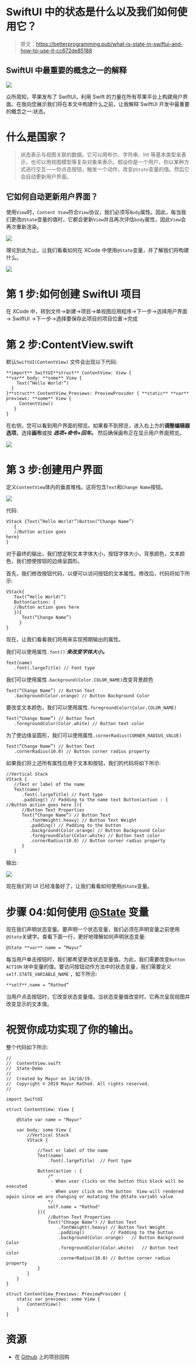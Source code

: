 # SwiftUI 中的状态是什么以及我们如何使用它？

> 原文：<https://betterprogramming.pub/what-is-state-in-swiftui-and-how-to-use-it-cc672de85188>

## SwiftUI 中最重要的概念之一的解释

![](img/4640210c7263bff19126a58b9efe4b98.png)

众所周知，苹果发布了 SwiftUI，利用 Swift 的力量在所有苹果平台上构建用户界面。在我向您展示我们将在本文中构建什么之前，让我解释 SwiftUI 开发中最重要的概念之一:状态。

# 什么是国家？

> 状态表示与视图关联的数据。它可以用布尔、字符串、Int 等基本类型来表示，也可以用视图模型等复杂对象来表示。假设你是一个用户，你以某种方式进行交互——你点击按钮，触发一个动作，改变`@State`变量的值。然后它会自动更新用户界面。

## 它如何自动更新用户界面？

使用`View`时，`Content View`符合`View`协议，我们必须写`Body`属性。因此，每当我们更改`@State`变量的值时，它都会更新`View`并且再次评估`body`属性，因此`View`会再次重新渲染。

![](img/621920b2e0529149fa3d5f056b3ee1b5.png)

理论到此为止。让我们看看如何在 XCode 中使用`@State`变量，并了解我们将构建什么。

![](img/402aab614496b01df730a6800ad7557c.png)

# 第 1 步:如何创建 SwiftUI 项目

在 XCode 中，转到文件→新建→项目→单视图应用程序→下一步→选择用户界面→ SwiftUI →下一步→选择要保存此项目的项目位置→完成

# 第 2 步:ContentView.swift

默认`SwiftUI(ContentView)` 文件会出现以下代码:

```
**import** SwiftUI**struct** ContentView: View {
**var** body: **some** View {
    Text(”Hello World!”)
  }
}**struct** ContentView_Previews: PreviewProvider { **static** **var** previews: **some** View {
     ContentView()
   }
}
```

在右侧，您可以看到用户界面的预览。如果看不到预览，进入右上方的**调整编辑器选项**，选择**画布**或按 ***选项+命令+回车。*** 然后确保画布正在显示用户界面预览。

![](img/bb6331f710eda81c470e72eabe2e260f.png)

# 第 3 步:创建用户界面

定义`ContentView`体内的垂直堆栈。这将包含`Text`和`Change Name`按钮。

![](img/e5c9681c5455788b7aeedd327b96ec12.png)

代码:

```
VStack {Text(”Hello World!”)Button(“Change Name”)
   {
   //Button action goes
here}
}
```

对于最终的输出，我们想定制文本字体大小，按钮字体大小，背景颜色，文本颜色，我们想使按钮的边缘呈圆形。

首先，我们修改按钮代码，以便可以访问按钮的文本属性。修改后，代码将如下所示:

```
VStack{
   Text(”Hello World!”)
   Button(action: {
   //Button action goes here
   }){
      Text(“Change Name”)
     }
}
```

现在，让我们看看我们将用来实现预期输出的属性。

我们可以使用属性`.font()` ***来改变字体大小。***

```
Text(name)
   .font(.largeTitle) // Font type
```

我们可以使用属性`.background(Color.COLOR_NAME)`改变背景颜色

```
Text(“Change Name”) // Button Text
   .background(Color.orange) // Button Background Color
```

要改变文本颜色，我们可以使用属性`.foregroundColor(Color.COLOR_NAME)`

```
Text(“Change Name”) // Button Text
   .foregroundColor(Color.white) // Button text color
```

为了使边缘呈圆形，我们可以使用属性`.cornerRadius(CORNER_RADIUS_VALUE)`

```
Text(“Change Name”) // Button Text
   .cornerRadius(10.0) // Button corner radius property
```

如果我们将上述所有属性应用于文本和按钮，我们的代码将如下所示:

```
//Vertical Stack
VStack {
   //Text or label of the name
   Text(name)
      .font(.largeTitle) // Font type
      .padding() // Padding to the name text Button(action : { //Button action goes here }){
      //Button Text Properties
      Text(“Change Name”) // Button Text
         .fontWeight(.heavy) // Button Text Weight
         .padding() // Padding to the button
         .background(Color.orange) // Button Background Color
         .foregroundColor(Color.white) // Button text color
         .cornerRadius(10.0) // Button corner radius property
      }
   }
```

输出:

![](img/8e804a7702a8e2f9e60a9a48d868fa09.png)

现在我们的 UI 已经准备好了，让我们看看如何使用`@State`变量。

# 步骤 04:如何使用 [@State](http://twitter.com/State) 变量

现在我们声明状态变量。要声明一个状态变量，我们必须在声明变量之前使用`@State`关键字。查看下面一行，更好地理解如何声明状态变量:

```
@State **var** name = “Mayur”
```

每当用户单击按钮时，我们都希望更改状态变量值。为此，我们需要改变`Button ACTION` 块中变量的值。要访问按钮动作方法中的状态变量，我们需要定义`self.STATE_VARIABLE_NAME` ，如下所示:

```
**self**.name = “Rathod”
```

当用户点击按钮时，它改变状态变量值。当状态变量值改变时，它再次呈现视图并改变显示的文本值。

# 祝贺你成功实现了你的输出。

整个代码如下所示:

```
//
//  ContentView.swift
//  State-Demo
//
//  Created by Mayur on 14/10/19.
//  Copyright © 2019 Mayur Rathod. All rights reserved.
//

import SwiftUI

struct ContentView: View {

    @State var name = "Mayur"

    var body: some View {
        //Vertical Stack
        VStack {

            //Text or label of the name
            Text(name)
                .font(.largeTitle)  // Font type

            Button(action : {
                /*
                 - When user clicks on the button this block will be executed
                 - When user click on the button  View will rendered again since we are changing or mutating the @State variabl value
                */
                self.name = "Rathod"
            }){
                //Button Text Properties
                Text("Chnage Name") // Button Text
                    .fontWeight(.heavy) // Button Text Weight
                    .padding()          // Padding to the button
                    .background(Color.orange)   // Button Background Color
                    .foregroundColor(Color.white)   // Button text color
                    .cornerRadius(10.0) // Button corner radius property
            }
        }
    }
}

struct ContentView_Previews: PreviewProvider {
    static var previews: some View {
        ContentView()
    }
}
```

# 资源

*   在 [Github](https://github.com/rathodmayur93/SwiftUIStateDemo) 上的项目回购